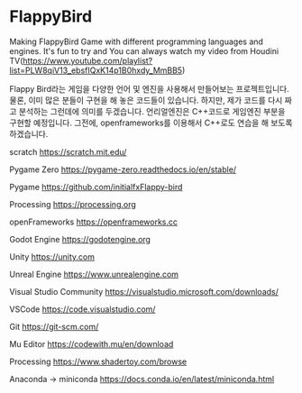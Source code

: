 # FlappyBird

Making FlappyBird Game with different programming languages and engines. It's fun to try and You can always watch my video from Houdini TV(https://www.youtube.com/playlist?list=PLW8qiV13_ebsfIQxK14p1B0hxdy_MmBB5)

Flappy Bird라는 게임을 다양한 언어 및 엔진을 사용해서 만들어보는 프로젝트입니다. 물론, 이미 많은 분들이 구현을 해 놓은 코드들이 있습니다. 하지만, 제가 코드를 다시 짜고 분석하는 그런데에 의미를 두겠습니다. 언리얼엔진은 C++코드로 게임엔진 부분을 구현할 예정입니다. 그전에, openframeworks를 이용해서 C++로도 연습을 해 보도록 하겠습니다. 


scratch
https://scratch.mit.edu/

Pygame Zero
https://pygame-zero.readthedocs.io/en/stable/

Pygame
https://github.com/initialfxFlappy-bird

Processing
https://processing.org

openFrameworks
https://openframeworks.cc

Godot Engine
https://godotengine.org

Unity 
https://unity.com

Unreal Engine
https://www.unrealengine.com

Visual Studio Community
https://visualstudio.microsoft.com/downloads/

VSCode
https://code.visualstudio.com/

Git
https://git-scm.com/

Mu Editor
https://codewith.mu/en/download

Processing
https://www.shadertoy.com/browse

Anaconda -> miniconda 
https://docs.conda.io/en/latest/miniconda.html


